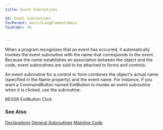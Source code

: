 ```yaml
---
title: Event Subroutines

Id: Event_Subroutines
TocParent: aerLrfLangElementsMain
TocOrder: 70


---
```


When a program recognizes that an event has occurred, it automatically invokes the event subroutine with the name that corresponds to the event. Because the name establishes an association between the object and the code, event subroutines are said to be attached to forms and controls. 

An event subroutine for a control or form combines the object's actual name (specified in the Name property) and the event name. For instance, if you want a CommandButton named ExitButton to invoke an event subroutine when it is clicked, use the subroutine: 

BEGSR ExitButton Click 

### See Also
[Declarations](Declarations.html)
[General Subroutines](General_Subroutines.html)
[Mainline Code](Mainline_Code.html) 
